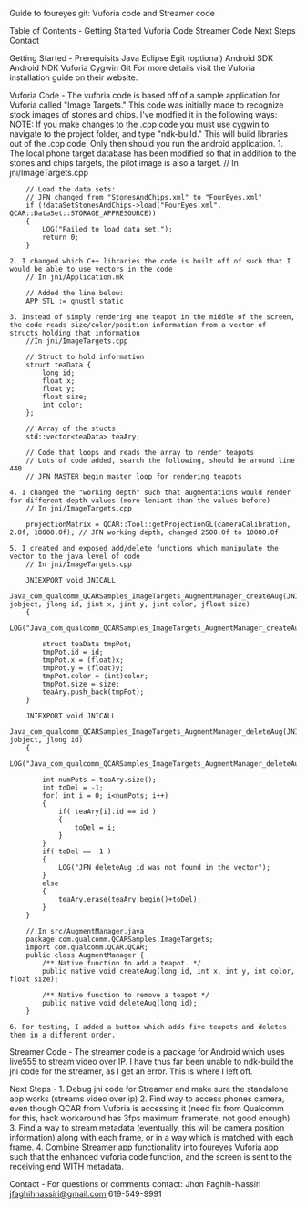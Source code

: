 Guide to foureyes git: Vuforia code and Streamer code

Table of Contents -
	Getting Started
	Vuforia Code
	Streamer Code
	Next Steps
	Contact

Getting Started - 
	Prerequisits
		Java
		Eclipse
			Egit (optional)
		Android SDK
		Android NDK
		Vuforia
		Cygwin
		Git
	For more details visit the Vuforia installation guide on their website.

Vuforia Code - 
	The vuforia code is based off of a sample application for Vuforia called "Image Targets." This code was initially made to recognize stock images of stones and chips. I've modfied it in the following ways:
	NOTE: If you make changes to the .cpp code you must use cygwin to navigate to the project folder, and type "ndk-build." This will build libraries out of the .cpp code. Only then should you run the android application.
	1. The local phone target database has been modified so that in addition to the stones and chips targets, the pilot image is also a target.
		// In jni/ImageTargets.cpp
		
		// Load the data sets:
		// JFN changed from "StonesAndChips.xml" to "FourEyes.xml"
		if (!dataSetStonesAndChips->load("FourEyes.xml", QCAR::DataSet::STORAGE_APPRESOURCE))
		{
			LOG("Failed to load data set.");
			return 0;
		}
		
	2. I changed which C++ libraries the code is built off of such that I would be able to use vectors in the code
		// In jni/Application.mk
		
		// Added the line below:
		APP_STL := gnustl_static
		
	3. Instead of simply rendering one teapot in the middle of the screen, the code reads size/color/position information from a vector of structs holding that information
		//In jni/ImageTargets.cpp
		
		// Struct to hold information
		struct teaData {
			long id;
			float x;
			float y;
			float size;
			int color;
		};
		
		// Array of the stucts
		std::vector<teaData> teaAry;
		
		// Code that loops and reads the array to render teapots
		// Lots of code added, search the following, should be around line 440
		// JFN MASTER begin master loop for rendering teapots
		
	4. I changed the "working depth" such that augmentations would render for different depth values (more leniant than the values before)
		// In jni/ImageTargets.cpp
		
		projectionMatrix = QCAR::Tool::getProjectionGL(cameraCalibration, 2.0f, 10000.0f); // JFN working depth, changed 2500.0f to 10000.0f
		
	5. I created and exposed add/delete functions which manipulate the vector to the java level of code
		// In jni/ImageTargets.cpp
		
		JNIEXPORT void JNICALL
		Java_com_qualcomm_QCARSamples_ImageTargets_AugmentManager_createAug(JNIEnv*, jobject, jlong id, jint x, jint y, jint color, jfloat size)
		{
			LOG("Java_com_qualcomm_QCARSamples_ImageTargets_AugmentManager_createAug");

			struct teaData tmpPot;
			tmpPot.id = id;
			tmpPot.x = (float)x;
			tmpPot.y = (float)y;
			tmpPot.color = (int)color;
			tmpPot.size = size;
			teaAry.push_back(tmpPot);
		}
	
		JNIEXPORT void JNICALL
		Java_com_qualcomm_QCARSamples_ImageTargets_AugmentManager_deleteAug(JNIEnv*, jobject, jlong id)
		{
			LOG("Java_com_qualcomm_QCARSamples_ImageTargets_AugmentManager_deleteAug");

			int numPots = teaAry.size();
			int toDel = -1;
			for( int i = 0; i<numPots; i++)
			{
				if( teaAry[i].id == id )
				{
					toDel = i;
				}
			}
			if( toDel == -1 )
			{
				LOG("JFN deleteAug id was not found in the vector");
			}
			else
			{
				teaAry.erase(teaAry.begin()+toDel);
			}
		}
		
		// In src/AugmentManager.java
		package com.qualcomm.QCARSamples.ImageTargets;
		import com.qualcomm.QCAR.QCAR;
		public class AugmentManager {
			/** Native function to add a teapot. */
			public native void createAug(long id, int x, int y, int color, float size);
    
			/** Native function to remove a teapot */
			public native void deleteAug(long id);
		}
		
	6. For testing, I added a button which adds five teapots and deletes them in a different order. 
	
	
Streamer Code - 
	The streamer code is a package for Android which uses live555 to stream video over IP. 
	I have thus far been unable to ndk-build the jni code for the streamer, as I get an error. This is where I left off. 
	
Next Steps -
	1. Debug jni code for Streamer and make sure the standalone app works (streams video over ip)
	2. Find way to access phones camera, even though QCAR from Vuforia is accessing it (need fix from Qualcomm for this, hack workaround has 3fps maximum framerate, not good enough)
	3. Find a way to stream metadata (eventually, this will be camera position information) along with each frame, or in a way which is matched with each frame. 
	4. Combine Streamer app functionality into foureyes Vuforia app such that the enhanced vuforia code function, and the screen is sent to the receiving end WITH metadata.
	
Contact - 
	For questions or comments contact:
	Jhon Faghih-Nassiri
	jfaghihnassiri@gmail.com
	619-549-9991